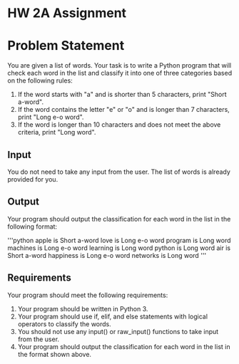 # HW 2A Assignment

# Problem Statement

You are given a list of words. Your task is to write a Python program that will check each word in the list and classify it into one of three categories based on the following rules:

1. If the word starts with "a" and is shorter than 5 characters, print "Short a-word".
2. If the word contains the letter "e" or "o" and is longer than 7 characters, print "Long e-o word".
3. If the word is longer than 10 characters and does not meet the above criteria, print "Long word".
## Input
You do not need to take any input from the user. The list of words is already provided for you.

## Output
Your program should output the classification for each word in the list in the following format:

'''python
apple is Short a-word
love is Long e-o word
program is Long word
machines is Long e-o word
learning is Long word
python is Long word
air is Short a-word
happiness is Long e-o word
networks is Long word
'''

## Requirements
Your program should meet the following requirements:

1. Your program should be written in Python 3.
2. Your program should use if, elif, and else statements with logical operators to classify the words.
3. You should not use any input() or raw_input() functions to take input from the user.
4. Your program should output the classification for each word in the list in the format shown above.

